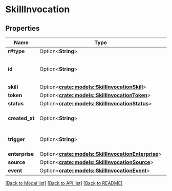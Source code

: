 # SkillInvocation

## Properties

Name | Type | Description | Notes
------------ | ------------- | ------------- | -------------
**r#type** | Option<**String**> | `skill_invocation` | [optional]
**id** | Option<**String**> | Unique identifier for the invocation request. | [optional]
**skill** | Option<[**crate::models::SkillInvocationSkill**](SkillInvocation_skill.md)> |  | [optional]
**token** | Option<[**crate::models::SkillInvocationToken**](SkillInvocation_token.md)> |  | [optional]
**status** | Option<[**crate::models::SkillInvocationStatus**](SkillInvocation_status.md)> |  | [optional]
**created_at** | Option<**String**> | The time this invocation was created. | [optional]
**trigger** | Option<**String**> | Action that triggered the invocation | [optional]
**enterprise** | Option<[**crate::models::SkillInvocationEnterprise**](SkillInvocation_enterprise.md)> |  | [optional]
**source** | Option<[**crate::models::SkillInvocationSource**](SkillInvocation_source.md)> |  | [optional]
**event** | Option<[**crate::models::SkillInvocationEvent**](SkillInvocation_event.md)> |  | [optional]

[[Back to Model list]](../README.md#documentation-for-models) [[Back to API list]](../README.md#documentation-for-api-endpoints) [[Back to README]](../README.md)


